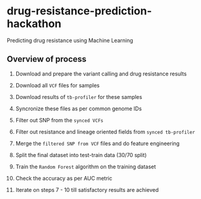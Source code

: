 # drug-resistance-prediction-hackathon

Predicting drug resistance using Machine Learning


## Overview of process


1. Download and prepare the variant calling and drug resistance results

2. Download all `VCF` files for samples

3. Download results of `tb-profiler` for these samples

4. Syncronize these files as per common genome IDs

5. Filter out SNP from the `synced VCFs`

6. Filter out resistance and lineage oriented fields from `synced tb-profiler`

7. Merge the `filtered SNP from VCF` files and do feature engineering

8. Split the final dataset into test-train data (30/70 split)

9. Train the `Random Forest` algorithm on the training dataset

10. Check the accuracy as per AUC metric

11. Iterate on steps 7 - 10 till satisfactory results are achieved
